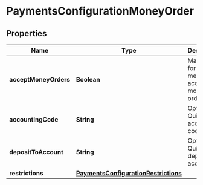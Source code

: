 
# PaymentsConfigurationMoneyOrder

## Properties
Name | Type | Description | Notes
------------ | ------------- | ------------- | -------------
**acceptMoneyOrders** | **Boolean** | Master flag for this merchant accepting money orders |  [optional]
**accountingCode** | **String** | Optional Quickbooks accounting code |  [optional]
**depositToAccount** | **String** | Optional Quickbooks deposit to account |  [optional]
**restrictions** | [**PaymentsConfigurationRestrictions**](PaymentsConfigurationRestrictions.md) |  |  [optional]



